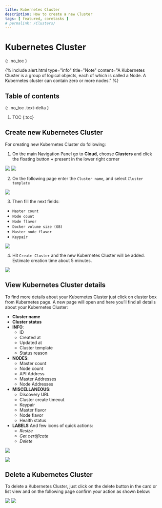 ```yaml
---
title: Kubernetes Cluster
description: How to create a new Cluster 
tags: [ featured, coretasks ]
# permalink: /Clusters/
---
```

# Kubernetes Cluster
{: .no_toc }

{% include alert.html type="info" title="Note" content="A Kubernetes Cluster is a group of logical objects, each of which is called a Node. A Kubernetes cluster can contain zero or more nodes." %}  

## Table of contents
{: .no_toc .text-delta }

1. TOC
{:toc}

## Create new Kubernetes Cluster

For creating new Kubernetes Cluster do following:

1) On the main Navigation Panel go to  **Cloud**, choose **Clusters** and click the floating button **+** present in the lower right corner   

![](../../assets/img/coretasks/Kubernetes/cluster_create_1.png)
![](../../assets/img/new-linux-vm-V/instances-Ventus0.png)  

2) On the following page enter the `Cluster name`, and select `Cluster template` 

![](../../assets/img/coretasks/Kubernetes/cluster_create_2.png) 

3) Then fill the next fields: 
- `Master count`  
- `Node count`  
- `Node flavor`    
- `Docker volume size (GB)`
- `Master node flavor`  
- `Keypair`  

![](../../assets/img/coretasks/Kubernetes/cluster_create_3.png)

4) Hit `Create Cluster` and the new Kubernetes Cluster will be added. Estimate creation time about 5 minutes.

![](../../assets/img/clusters/clusters7.png)    

## View Kubernetes Cluster details
To find more details about your Kubernetes Cluster just click on cluster box from Kubernetes page. A new page will open and here you’ll find all details about your Kubernetes Cluster:

- **Cluster name**
- **Cluster status**
- **INFO**: 
    - ID
    - Created at
    - Updated at
    - Cluster template
    - Status reason  
- **NODES**:
    - Master count
    - Node count
    - API Address
    - Master Addresses
    - Node Addresses    
- **MISCELLANEOUS**:
    - Discovery URL
    - Cluster create timeout
    - Keypair
    - Master flavor
    - Node flavor
    - Health status  
- **LABELS**
And few icons of quick actions:
    - *Resize*
    - *Get certificate*
    - *Delete*  

![](../../assets/img/coretasks/Kubernetes/cluster_create_4.png) 

![](../../assets/img/coretasks/Kubernetes/cluster_create_5.png) 

## Delete a Kubernetes Cluster
To delete a Kubernetes Cluster, just click on the delete button in the card or list view and on the following page confirm your action as shown below:  

![](../../assets/img/coretasks/Kubernetes/cluster_delete_3.png) 
![](../../assets/img/coretasks/Kubernetes/cluster_delete_2.png) 



